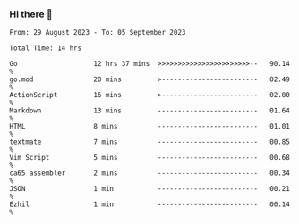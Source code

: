 ### Hi there 👋

<!--
**zhumeme/zhumeme** is a ✨ _special_ ✨ repository because its `README.md` (this file) appears on your GitHub profile.

Here are some ideas to get you started:

- 🔭 I’m currently working on ...
- 🌱 I’m currently learning ...
- 👯 I’m looking to collaborate on ...
- 🤔 I’m looking for help with ...
- 💬 Ask me about ...
- 📫 How to reach me: ...
- 😄 Pronouns: ...
- ⚡ Fun fact: ...
-->

<!--START_SECTION:waka-->

```all_time
From: 29 August 2023 - To: 05 September 2023

Total Time: 14 hrs

Go                   12 hrs 37 mins  >>>>>>>>>>>>>>>>>>>>>>>--   90.14 %
go.mod               20 mins         >------------------------   02.49 %
ActionScript         16 mins         >------------------------   02.00 %
Markdown             13 mins         -------------------------   01.64 %
HTML                 8 mins          -------------------------   01.01 %
textmate             7 mins          -------------------------   00.85 %
Vim Script           5 mins          -------------------------   00.68 %
ca65 assembler       2 mins          -------------------------   00.34 %
JSON                 1 min           -------------------------   00.21 %
Ezhil                1 min           -------------------------   00.14 %
```

<!--END_SECTION:waka-->
